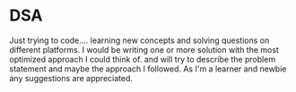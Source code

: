 # DSA
Just trying to code.... learning new concepts and solving questions on different platforms. I would be writing one or more solution with the most optimized approach I could think of. and will try to describe the problem statement and maybe the approach I followed. As I'm a learner and newbie any suggestions are appreciated.
